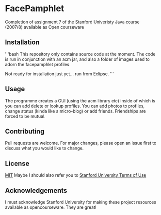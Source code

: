 
# FacePamphlet
Completion of assignment 7 of the Stanford Univeristy Java course (2007/8) available as Open courseware


## Installation
'''bash
This repository only contains source code at the moment. The code is run in conjunction with an acm jar, and also a folder of images used to adorn the facepamphlet profiles 

Not ready for installation just yet... run from Eclipse. 
'''
## Usage

The programme creates a GUI (using the acm library etc) inside of which is you can add delete or lookup profiles. You can add photos to profiles, change status (kinda like a micro-blog) or add friends. Friendships are forced to be mutual. 


## Contributing
Pull requests are welcome. For major changes, please open an issue first to discuss what you would like to change.



## License
[MIT](https://choosealicense.com/licenses/mit/)
Maybe I should also refer you to
[Stanford University Terms of Use](https://www.stanford.edu/site/terms/)


## Acknowledgements
I must acknowledge Stanford University for making these project resources available as opencourseware. They are great!
